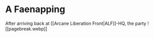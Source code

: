 # A Faenapping
After arriving back at [[Arcane Liberation Front|ALF]]-HQ, the party 
![[pagebreak.webp]]